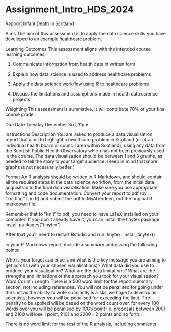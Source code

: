 ﻿# Assignment_Intro_HDS_2024
 Rapport Infant Death in Scotland

Aims
The aim of this assessment is to apply the data science skills you have developed to an example healthcare problem.

Learning Outcomes
This assessment aligns with the intended course learning outcomes:

1. Communicate information from health data in written form

2. Explain how data science is used to address healthcare problems

4. Apply the data science workflow using R to healthcare problems

5. Discuss the limitations and assumptions made in health data science projects

Weighting
This assessment is summative. It will contribute 70% of your final course grade.

Due Date
Tuesday December 3rd, 11pm

Instructions
Description
You are asked to produce a data visualisation report that aims to highlight a healthcare problem in Scotland (or at an individual health board or council area within Scotland), using any data from the Scottish Public Health Observatory which has not been previously used in the course. The data visualisation should be between 1 and 3 graphs, as needed to tell the story to your target audience. (Keep in mind that more graphs is not necessarily better.)

Format
An R analysis should be written in R Markdown, and should contain all the required steps in the data science workflow, from the initial data acquisition to the final data visualisation. Make sure you use appropriate formatting and code documentation. Convert your report to pdf (by “knitting” it in R) and submit the pdf to MyAberdeen, not the original R markdown file.

Remember that to "knit" to pdf, you need to have LaTeX installed on your computer. If you don't already have it, you can install the tinytex package: install.packages("tinytex")

After that you'll need to restart Rstudio and run: tinytex::install_tinytex()



In your R Markdown report, include a summary addressing the following points:

Who is your target audience, and what is the key message you are aiming to get across (with your chosen visualisations)?
What data did you use to produce your visualisation? What are the data limitations?
What are the strengths and limitations of the approach you took for your visualisation?
Word Count / Length
There is a 500 word limit for the report summary section, not including references. You will not be penalised for going under the limit as the ability to write succinctly is a skill we hope to develop as scientists; however you will be penalised for exceeding the limit. The penalty to be applied will be based on the word count over, for every 100 words over you will be penalised by 1CGS point i.e. proposals between 2001 and 2100 will lose 1 point, 2101 and 2200 – 2 points and so forth.

There is no word limit for the rest of the R analysis, including comments.


